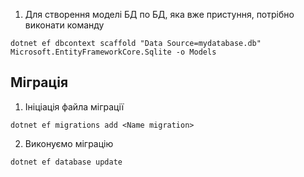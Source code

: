 ﻿1. Для створення моделі БД по БД, яка вже пристуння, потрібно виконати команду

```
dotnet ef dbcontext scaffold "Data Source=mydatabase.db" Microsoft.EntityFrameworkCore.Sqlite -o Models
```

## Міграція

1. Ініціація файла міграції
```
dotnet ef migrations add <Name migration>
```
2. Виконуємо міграцію
```
dotnet ef database update
```